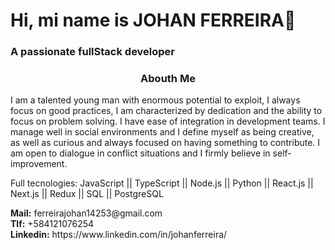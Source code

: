 <!--
**KraosFex/KraosFex** is a ✨ _special_ ✨ repository because its `README.md` (this file) appears on your GitHub profile.

Here are some ideas to get you started:

- 🔭 I’m currently working on ...
- 🌱 I’m currently learning ...
- 👯 I’m looking to collaborate on ...
- 🤔 I’m looking for help with ...
- 💬 Ask me about ...
- 📫 How to reach me: ...
- 😄 Pronouns: ...
- ⚡ Fun fact: ...
-->
<h1>Hi, mi name is <strong>JOHAN FERREIRA</strong>👋</h1>
<h3 >A passionate fullStack developer</h3>
<h3 align="center">Abouth Me</h3>
<p align="left">I am a talented young man with enormous potential to exploit, I always focus on good practices, I am characterized by dedication and the ability to focus on problem solving. I have ease of integration in development teams. I manage well in social environments and I define myself as being creative, as well as curious and always focused on having something to contribute. I am open to dialogue in conflict situations and I firmly believe in self-improvement.</p>

<p>Full tecnologies: JavaScript || TypeScript || Node.js || Python || React.js || Next.js || Redux || SQL || PostgreSQL</p>

<p>
  <strong>Mail:</strong> ferreirajohan14253@gmail.com <br>
  <strong>Tlf:</strong> +584121076254 <br>
  <strong>Linkedin:</strong> https://www.linkedin.com/in/johanferreira/ 
</p>

